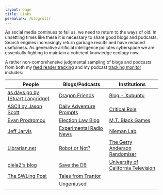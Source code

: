 ```yaml
---
layout: page
title: Links
permalink: /blogroll/
---
```


As social media continues to fail us, we need to return to the ways of old.  In unsettling times like these it is necessary to share good blogs and podcasts.  Search engines increasingly return garbage results and have reduced usefulness.  As generative artificial intelligence pollutes cyberspace we are essentially fighting to maintain a coherent knowledge ecology now.

A rather non-comprehensive judgmental sampling of blogs and podcasts from both my [feed reader tracking](https://code.launchpad.net/~skellat/+git/FeedReadingFeeds) and my podcast [tracking monitor](https://code.launchpad.net/~skellat/+git/Podcasting) includes:

|People |Blogs/Podcasts |Institutions |
|--------|----------|--------------|
|[as days go by (Stuart Langridge)](https://www.kryogenix.org/days/)        |[Dragon Friends](https://thedragonfriends.com/)          |[Blog - Xubuntu](https://xubuntu.org/)              |
|[ASCII by Jason Scott](http://ascii.textfiles.com/)         |[Daily Adventure Prompts](https://dailyadventureprompts.tumblr.com/)          |[Critical Role](https://critrole.com/)              |
|[Evan Prodromou](https://evanp.me/)         |[Election Law Blog](https://electionlawblog.org/)          |[M.T. Black Games](https://www.mtblackgames.com/blog/)              |
|[Jeff Jarvis](https://buzzmachine.com/)        |[Experimental Radio News](https://www.experimentalradio.news/)          |[Nieman Lab](https://www.niemanlab.org/)               |
|[Librarian.net](https://www.librarian.net/)        |[Robot or Not?](https://www.theincomparable.com/robot/)          |[The Gerry Anderson Randomiser](https://gerry-anderson-randomiser.captivate.fm)              |
|[pleia2's blog](https://princessleia.com/journal)        |[Save the D8](https://www.savethed8pod.com)           |[University of California Television](http://www.uctv.tv)               |
|[The SWLing Post](https://swling.com/blog)        |[Tales from Trantor](https://talesfromtrantor.com)         |              |
|        |[Ungeniused](https://www.relay.fm/ungeniused)          |              |
|        |          |              |
